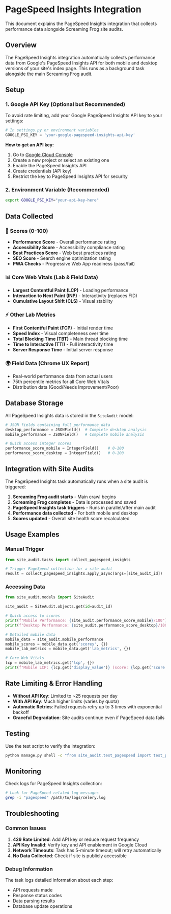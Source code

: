 # PageSpeed Insights Integration

This document explains the PageSpeed Insights integration that collects performance data alongside Screaming Frog site audits.

## Overview

The PageSpeed Insights integration automatically collects performance data from Google's PageSpeed Insights API for both mobile and desktop versions of your site's index page. This runs as a background task alongside the main Screaming Frog audit.

## Setup

### 1. Google API Key (Optional but Recommended)

To avoid rate limiting, add your Google PageSpeed Insights API key to your settings:

```python
# In settings.py or environment variables
GOOGLE_PSI_KEY = 'your-google-pagespeed-insights-api-key'
```

**How to get an API key:**
1. Go to [Google Cloud Console](https://console.cloud.google.com/)
2. Create a new project or select an existing one
3. Enable the PageSpeed Insights API
4. Create credentials (API key)
5. Restrict the key to PageSpeed Insights API for security

### 2. Environment Variable (Recommended)

```bash
export GOOGLE_PSI_KEY="your-api-key-here"
```

## Data Collected

### 🔑 Scores (0-100)
- **Performance Score** - Overall performance rating
- **Accessibility Score** - Accessibility compliance rating  
- **Best Practices Score** - Web best practices rating
- **SEO Score** - Search engine optimization rating
- **PWA Checks** - Progressive Web App readiness (pass/fail)

### 📊 Core Web Vitals (Lab & Field Data)
- **Largest Contentful Paint (LCP)** - Loading performance
- **Interaction to Next Paint (INP)** - Interactivity (replaces FID)
- **Cumulative Layout Shift (CLS)** - Visual stability

### ⚡ Other Lab Metrics
- **First Contentful Paint (FCP)** - Initial render time
- **Speed Index** - Visual completeness over time
- **Total Blocking Time (TBT)** - Main thread blocking time
- **Time to Interactive (TTI)** - Full interactivity time
- **Server Response Time** - Initial server response

### 🌍 Field Data (Chrome UX Report)
- Real-world performance data from actual users
- 75th percentile metrics for all Core Web Vitals
- Distribution data (Good/Needs Improvement/Poor)

## Database Storage

All PageSpeed Insights data is stored in the `SiteAudit` model:

```python
# JSON fields containing full performance data
desktop_performance = JSONField()  # Complete desktop analysis
mobile_performance = JSONField()   # Complete mobile analysis

# Quick access integer scores
performance_score_mobile = IntegerField()    # 0-100
performance_score_desktop = IntegerField()   # 0-100
```

## Integration with Site Audits

The PageSpeed Insights task automatically runs when a site audit is triggered:

1. **Screaming Frog audit starts** - Main crawl begins
2. **Screaming Frog completes** - Data is processed and saved
3. **PageSpeed Insights task triggers** - Runs in parallel/after main audit
4. **Performance data collected** - For both mobile and desktop
5. **Scores updated** - Overall site health score recalculated

## Usage Examples

### Manual Trigger
```python
from site_audit.tasks import collect_pagespeed_insights

# Trigger PageSpeed collection for a site audit
result = collect_pagespeed_insights.apply_async(args=[site_audit_id])
```

### Accessing Data
```python
from site_audit.models import SiteAudit

site_audit = SiteAudit.objects.get(id=audit_id)

# Quick access to scores
print(f"Mobile Performance: {site_audit.performance_score_mobile}/100")
print(f"Desktop Performance: {site_audit.performance_score_desktop}/100")

# Detailed mobile data
mobile_data = site_audit.mobile_performance
mobile_scores = mobile_data.get('scores', {})
mobile_lab_metrics = mobile_data.get('lab_metrics', {})

# Core Web Vitals
lcp = mobile_lab_metrics.get('lcp', {})
print(f"Mobile LCP: {lcp.get('display_value')} (score: {lcp.get('score')})")
```

## Rate Limiting & Error Handling

- **Without API Key**: Limited to ~25 requests per day
- **With API Key**: Much higher limits (varies by quota)
- **Automatic Retries**: Failed requests retry up to 3 times with exponential backoff
- **Graceful Degradation**: Site audits continue even if PageSpeed data fails

## Testing

Use the test script to verify the integration:

```bash
python manage.py shell -c "from site_audit.test_pagespeed import test_pagespeed_structure; test_pagespeed_structure()"
```

## Monitoring

Check logs for PageSpeed Insights collection:

```bash
# Look for PageSpeed-related log messages
grep -i "pagespeed" /path/to/logs/celery.log
```

## Troubleshooting

### Common Issues

1. **429 Rate Limited**: Add API key or reduce request frequency
2. **API Key Invalid**: Verify key and API enablement in Google Cloud
3. **Network Timeouts**: Task has 5-minute timeout; will retry automatically
4. **No Data Collected**: Check if site is publicly accessible

### Debug Information

The task logs detailed information about each step:
- API requests made
- Response status codes  
- Data parsing results
- Database update operations